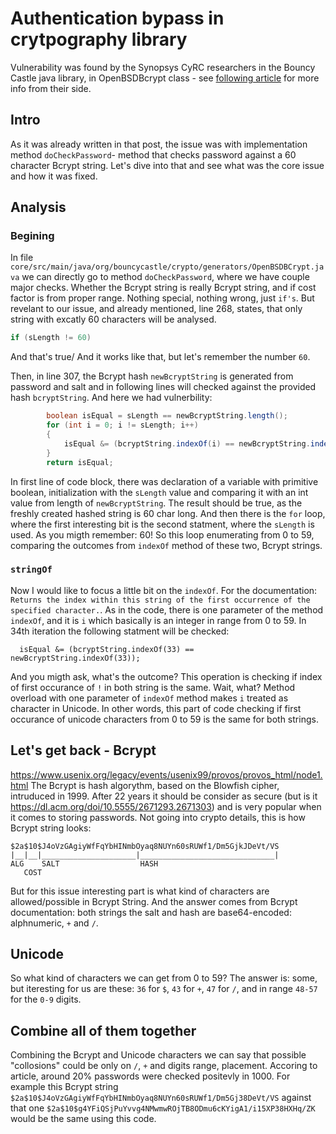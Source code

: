 # Authentication bypass in crytpography library
Vulnerability was found by the Synopsys CyRC researchers in the Bouncy Castle java library, in OpenBSDBcrypt class - see [following article](https://www.synopsys.com/blogs/software-security/cve-2020-28052-bouncy-castle/) for more info from their side.

## Intro
As it was already written in that post, the issue was with implementation method `doCheckPassword`- method that checks password against a 60 character Bcrypt string. Let's dive into that and see what was the core issue and how it was fixed.

## Analysis
### Begining
In file `core/src/main/java/org/bouncycastle/crypto/generators/OpenBSDBCrypt.java` we can directly go to method `doCheckPassword`, where we have couple major checks. Whether the Bcrypt string is really Bcrypt string, and if cost factor is from proper range. Nothing special, nothing wrong, just `if's`. But revelant to our issue, and already mentioned, line 268, states, that only string with excatly 60 characters will be analysed. 
```java
if (sLength != 60)
```
And that's true/ And it works like that, but let's remember the number `60`. 

Then, in line 307, the Bcrypt hash `newBcryptString` is generated from password and salt and in following lines will checked against the provided hash `bcryptString`. And here we had vulnerbility:

```java 
        boolean isEqual = sLength == newBcryptString.length();
        for (int i = 0; i != sLength; i++)
        {
            isEqual &= (bcryptString.indexOf(i) == newBcryptString.indexOf(i));
        }
        return isEqual;
```
In first line of code block, there was declaration of a variable with primitive boolean, initialization with the `sLength` value and comparing it with an int value from length of `newBcryptString`. The result should be true, as the freshly created hashed string is 60 char long.
And then there is the `for` loop, where the first interesting bit is the second statment, where the `sLength` is used. As you migth remember: 60! So this loop enumerating from 0 to 59, comparing the outcomes from `indexOf` method of these two, Bcrypt strings.
### `stringOf`
Now I would like to focus a little bit on the `indexOf`. For the documentation: `Returns the index within this string of the first occurrence of the specified character.`. As in the code, there is one parameter of the method `indexOf`, and it is `i` which basically is an integer in range from 0 to 59. In 34th iteration the following statment will be checked:
```
  isEqual &= (bcryptString.indexOf(33) == newBcryptString.indexOf(33));
```
And you migth ask, what's the outcome? This operation is checking if index of first occurance of `!` in both string is the same. Wait, what? Method overload with one parameter of `indexOf` method makes `i` treated as character in Unicode. In other words, this part of code checking if first occurance of unicode characters from 0 to 59 is the same for both strings. 

## Let's get back - Bcrypt
https://www.usenix.org/legacy/events/usenix99/provos/provos_html/node1.html
The Bcrypt is hash algorythm, based on the Blowfish cipher, intruduced in 1999. After 22 years it should be consider as secure (but is it https://dl.acm.org/doi/10.5555/2671293.2671303) and is very popular when it comes to storing passwords. Not going into crypto details, this is how Bcrypt string looks:
```
$2a$10$J4oVzGAgiyWfFqYbHINmbOyaq8NUYn60sRUWf1/Dm5GjkJDeVt/VS
|__|__|_____________________|______________________________|
ALG    SALT                  HASH  
   COST
```

But for this issue interesting part is what kind of characters are allowed/possible in Bcrypt String. And the answer comes from Bcrypt documentation: both strings the salt and hash are base64-encoded: alphnumeric, `+` and `/`.

## Unicode
So what kind of characters we can get from 0 to 59? The answer is: some, but iteresting for us are these:
`36` for `$`,
`43` for `+`,
`47` for `/`,
and in range `48-57` for the `0-9` digits.


## Combine all of them together
Combining the Bcrypt and Unicode characters we can say that possible "collosions" could be only on `/`, `+` and digits range, placement. Accoring to article, around 20% passwords were checked positevly in 1000. For example this Bcrypt string `$2a$10$J4oVzGAgiyWfFqYbHINmbOyaq8NUYn60sRUWf1/Dm5Gj38DeVt/VS` against that one `$2a$10$g4YFiQSjPuYvvg4NMwmwROjTB8ODmu6cKYigA1/i15XP38HXHq/ZK` would be the same using this code. 







